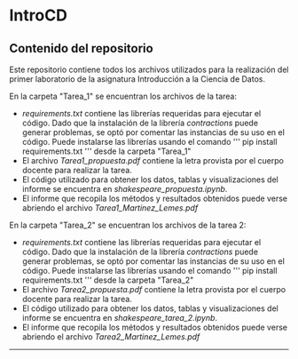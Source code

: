 # IntroCD

## Contenido del repositorio

Este repositorio contiene todos los archivos utilizados para la realización del primer laboratorio de la asignatura Introducción a la Ciencia de Datos. 

En la carpeta "Tarea_1" se encuentran los archivos de la tarea:
* *requirements.txt* contiene las librerías requeridas para ejecutar el código. Dado que la instalación de la librería *contractions* puede generar problemas, se optó por comentar las instancias de su uso en el código. Puede instalarse las librerías usando el comando
'''
pip install requirements.txt
'''
desde la carpeta "Tarea_1"
* El archivo *Tarea1_propuesta.pdf* contiene la letra provista por el cuerpo docente para realizar la tarea.
* El código utilizado para obtener los datos, tablas y visualizaciones del informe se encuentra en *shakespeare_propuesta.ipynb*.
* El informe que recopila los métodos y resultados obtenidos puede verse abriendo el archivo *Tarea1_Martinez_Lemes.pdf*

En la carpeta "Tarea_2" se encuentran los archivos de la tarea 2:
* *requirements.txt* contiene las librerías requeridas para ejecutar el código. Dado que la instalación de la librería *contractions* puede generar problemas, se optó por comentar las instancias de su uso en el código. Puede instalarse las librerías usando el comando
'''
pip install requirements.txt
'''
desde la carpeta "Tarea_2"
* El archivo *Tarea2_propuesta.pdf* contiene la letra provista por el cuerpo docente para realizar la tarea.
* El código utilizado para obtener los datos, tablas y visualizaciones del informe se encuentra en *shakespeare_tarea_2.ipynb*.
* El informe que recopila los métodos y resultados obtenidos puede verse abriendo el archivo *Tarea2_Martinez_Lemes.pdf*

***
